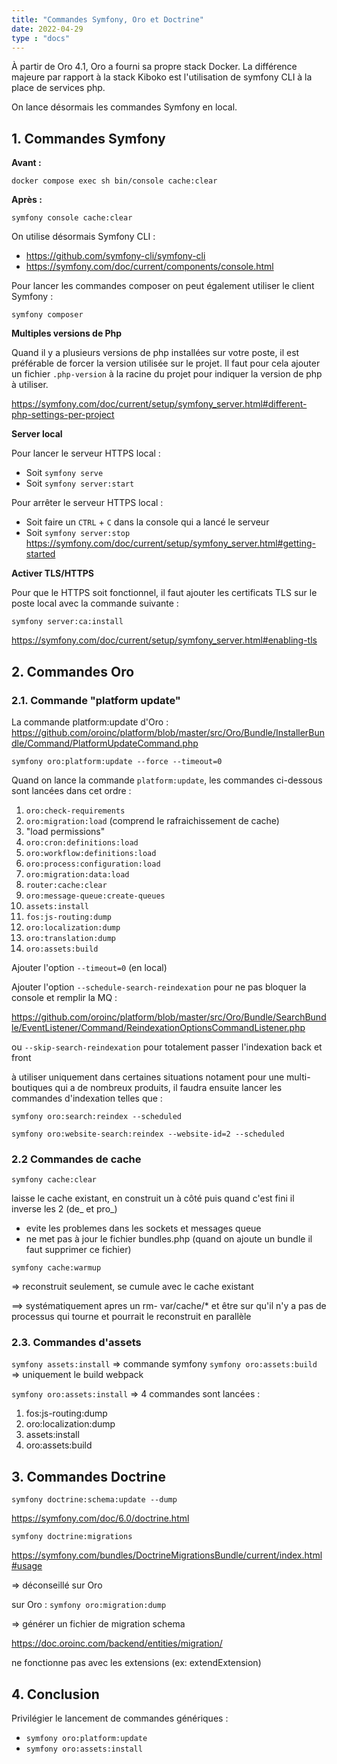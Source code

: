 ```yaml
---
title: "Commandes Symfony, Oro et Doctrine"
date: 2022-04-29
type : "docs"
---
```


À partir de Oro 4.1, Oro a fourni sa propre stack Docker. La différence majeure par rapport à la stack Kiboko est l'utilisation de symfony CLI  à la place de services php.

On lance désormais les commandes Symfony en local.

## 1. Commandes Symfony

**Avant :**

`docker compose exec sh bin/console cache:clear`

**Après :**

`symfony console cache:clear`

On utilise désormais Symfony CLI :  
- https://github.com/symfony-cli/symfony-cli
- https://symfony.com/doc/current/components/console.html

Pour lancer les commandes composer on peut également utiliser le client Symfony :

`symfony composer`

**Multiples versions de Php**

Quand il y a plusieurs versions de php installées sur votre poste, il est préférable de forcer la version utilisée sur le projet. Il faut pour cela ajouter un fichier `.php-version` à la racine du projet pour indiquer la version de php à utiliser.

https://symfony.com/doc/current/setup/symfony_server.html#different-php-settings-per-project

**Server local**

Pour lancer le serveur HTTPS local :

- Soit `symfony serve`
- Soit `symfony server:start`

Pour arrêter le serveur HTTPS local :
- Soit faire un `CTRL` + `C` dans la console qui a lancé le serveur
- Soit `symfony server:stop`
https://symfony.com/doc/current/setup/symfony_server.html#getting-started

**Activer TLS/HTTPS**

Pour que le HTTPS soit fonctionnel, il faut ajouter les certificats TLS sur le poste local avec la commande suivante :

`symfony server:ca:install`

https://symfony.com/doc/current/setup/symfony_server.html#enabling-tls

## 2. Commandes Oro

### 2.1. Commande "platform update"

La commande platform:update d'Oro : https://github.com/oroinc/platform/blob/master/src/Oro/Bundle/InstallerBundle/Command/PlatformUpdateCommand.php

`symfony oro:platform:update --force --timeout=0`

Quand on lance la commande `platform:update`, les commandes ci-dessous sont lancées dans cet ordre :

1. `oro:check-requirements`
2. `oro:migration:load` (comprend le rafraichissement de cache)
3. "load permissions"
4. `oro:cron:definitions:load`
5. `oro:workflow:definitions:load`
6. `oro:process:configuration:load`
7. `oro:migration:data:load`
8. `router:cache:clear`
9. `oro:message-queue:create-queues`
10. `assets:install`
11. `fos:js-routing:dump`
12. `oro:localization:dump`
13. `oro:translation:dump`
14. `oro:assets:build`

Ajouter l'option `--timeout=0` (en local)

Ajouter l'option `--schedule-search-reindexation`
pour ne pas bloquer la console et remplir la MQ :

https://github.com/oroinc/platform/blob/master/src/Oro/Bundle/SearchBundle/EventListener/Command/ReindexationOptionsCommandListener.php

ou `--skip-search-reindexation` pour totalement passer l'indexation back et front

à utiliser uniquement dans certaines situations notament pour une multi-boutiques qui a de nombreux produits, il faudra ensuite lancer les commandes d'indexation telles que :

`symfony oro:search:reindex --scheduled`

`symfony oro:website-search:reindex --website-id=2 --scheduled`


### 2.2 Commandes de cache

`symfony cache:clear`

laisse le cache existant, en construit un à côté puis quand c'est fini il inverse les 2 (de_ et pro_)

- evite les problemes dans les sockets et messages queue
- ne met pas à jour le fichier bundles.php (quand on ajoute un bundle il faut supprimer ce fichier)

`symfony cache:warmup`

=> reconstruit seulement, se cumule avec le cache existant

==> systématiquement apres un rm- var/cache/* et être sur qu'il n'y a pas de processus qui tourne et pourrait le reconstruit en parallèle


### 2.3. Commandes d'assets

`symfony assets:install` => commande symfony
`symfony oro:assets:build` => uniquement le build webpack

`symfony oro:assets:install` => 4 commandes sont lancées :
1. fos:js-routing:dump
2. oro:localization:dump
3. assets:install
4. oro:assets:build


## 3. Commandes Doctrine

`symfony doctrine:schema:update --dump`

https://symfony.com/doc/6.0/doctrine.html

`symfony doctrine:migrations`

https://symfony.com/bundles/DoctrineMigrationsBundle/current/index.html#usage

=> déconseillé sur Oro

sur Oro :
`symfony oro:migration:dump`

=> générer un fichier de migration schema

https://doc.oroinc.com/backend/entities/migration/

ne fonctionne pas avec les extensions (ex: extendExtension)


## 4. Conclusion

Privilégier le lancement de commandes génériques :
- `symfony oro:platform:update`
- `symfony oro:assets:install`
